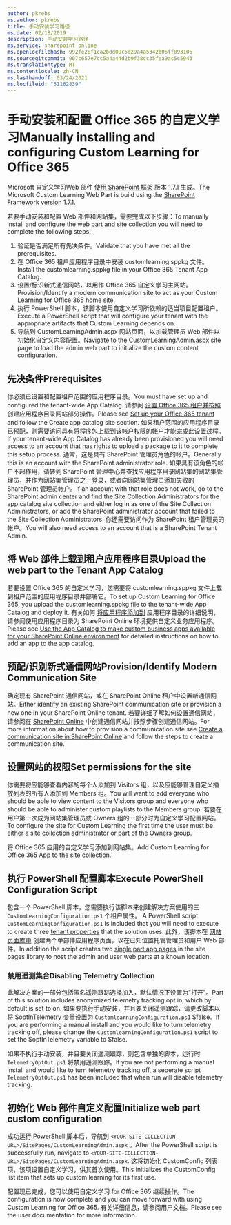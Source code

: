 ```yaml
---
author: pkrebs
ms.author: pkrebs
title: 手动安装学习路径
ms.date: 02/18/2019
description: 手动安装学习路径
ms.service: sharepoint online
ms.openlocfilehash: 992fe28f1ca2bdd09c5d29a4a5342b06ff093105
ms.sourcegitcommit: 907c657e7cc5a4a44d2b9f38cc35fea9ac5c5943
ms.translationtype: MT
ms.contentlocale: zh-CN
ms.lasthandoff: 03/24/2021
ms.locfileid: "51162839"
---
```

# <a name="manually-installing-and-configuring-custom-learning-for-office-365"></a><span data-ttu-id="130a4-103">手动安装和配置 Office 365 的自定义学习</span><span class="sxs-lookup"><span data-stu-id="130a4-103">Manually installing and configuring Custom Learning for Office 365</span></span>

<span data-ttu-id="130a4-104">Microsoft 自定义学习Web 部件 [使用 SharePoint 框架](/sharepoint/dev/spfx/sharepoint-framework-overview) 版本 1.7.1 生成。</span><span class="sxs-lookup"><span data-stu-id="130a4-104">The Microsoft Custom Learning Web Part is build using the [SharePoint Framework](/sharepoint/dev/spfx/sharepoint-framework-overview) version 1.7.1.</span></span>

<span data-ttu-id="130a4-105">若要手动安装和配置 Web 部件和网站集，需要完成以下步骤：</span><span class="sxs-lookup"><span data-stu-id="130a4-105">To manually install and configure the web part and site collection you will need to complete the following steps:</span></span>

1. <span data-ttu-id="130a4-106">验证是否满足所有先决条件。</span><span class="sxs-lookup"><span data-stu-id="130a4-106">Validate that you have met all the prerequisites.</span></span>
1. <span data-ttu-id="130a4-107">在 Office 365 租户应用程序目录中安装 customlearning.sppkg 文件。</span><span class="sxs-lookup"><span data-stu-id="130a4-107">Install the customlearning.sppkg file in your Office 365 Tenant App Catalog.</span></span>
1. <span data-ttu-id="130a4-108">设置/标识新式通信网站，以用作 Office 365 自定义学习主网站。</span><span class="sxs-lookup"><span data-stu-id="130a4-108">Provision/Identify a modern communication site to act as your Custom Learning for Office 365 home site.</span></span>
1. <span data-ttu-id="130a4-109">执行 PowerShell 脚本，该脚本使用自定义学习所依赖的适当项目配置租户。</span><span class="sxs-lookup"><span data-stu-id="130a4-109">Execute a PowerShell script that will configure your tenant with the appropriate artifacts that Custom Learning depends on.</span></span>
1. <span data-ttu-id="130a4-110">导航到 CustomLearningAdmin.aspx 网站页面，以加载管理员 Web 部件以初始化自定义内容配置。</span><span class="sxs-lookup"><span data-stu-id="130a4-110">Navigate to the CustomLearningAdmin.aspx site page to load the admin web part to initialize the custom content configuration.</span></span>

## <a name="prerequisites"></a><span data-ttu-id="130a4-111">先决条件</span><span class="sxs-lookup"><span data-stu-id="130a4-111">Prerequisites</span></span>

<span data-ttu-id="130a4-112">你必须已设置和配置租户范围的应用程序目录。</span><span class="sxs-lookup"><span data-stu-id="130a4-112">You must have set up and configured the tenant-wide App Catalog.</span></span> <span data-ttu-id="130a4-113">请参阅 [设置 Office 365 租户并按照](/sharepoint/dev/spfx/set-up-your-developer-tenant#create-app-catalog-site) 创建应用程序目录网站部分操作。</span><span class="sxs-lookup"><span data-stu-id="130a4-113">Please see [Set up your Office 365 tenant](/sharepoint/dev/spfx/set-up-your-developer-tenant#create-app-catalog-site) and follow the Create app catalog site section.</span></span> <span data-ttu-id="130a4-114">如果租户范围的应用程序目录已预配，则需要访问具有将程序包上载到该帐户权限的帐户才能完成此设置过程。</span><span class="sxs-lookup"><span data-stu-id="130a4-114">If your tenant-wide App Catalog has already been provisioned you will need access to an account that has rights to upload a package to it to complete this setup process.</span></span> <span data-ttu-id="130a4-115">通常，这是具有 SharePoint 管理员角色的帐户。</span><span class="sxs-lookup"><span data-stu-id="130a4-115">Generally this is an account with the SharePoint administrator role.</span></span> <span data-ttu-id="130a4-116">如果具有该角色的帐户不起作用，请转到 SharePoint 管理中心并查找应用程序目录网站集的网站集管理员，并作为网站集管理员之一登录，或者向网站集管理员添加失败的 SharePoint 管理员帐户。</span><span class="sxs-lookup"><span data-stu-id="130a4-116">If an account with that role does not work, go to the SharePoint admin center and find the Site Collection Administrators for the app catalog site collection and either log in as one of the Site Collection Administrators, or add the SharePoint administrator account that failed to the Site Collection Administrators.</span></span> <span data-ttu-id="130a4-117">你还需要访问作为 SharePoint 租户管理员的帐户。</span><span class="sxs-lookup"><span data-stu-id="130a4-117">You will also need access to an account that is a SharePoint Tenant Admin.</span></span>

## <a name="upload-the-web-part-to-the-tenant-app-catalog"></a><span data-ttu-id="130a4-118">将 Web 部件上载到租户应用程序目录</span><span class="sxs-lookup"><span data-stu-id="130a4-118">Upload the web part to the Tenant App Catalog</span></span>

<span data-ttu-id="130a4-119">若要设置 Office 365 的自定义学习，您需要将 customlearning.sppkg 文件上载到租户范围的应用程序目录并部署它。</span><span class="sxs-lookup"><span data-stu-id="130a4-119">To set up Custom Learning for Office 365, you upload the customlearning.sppkg file to the tenant-wide App Catalog and deploy it.</span></span> <span data-ttu-id="130a4-120">有关如何 [将应用程序添加到](/sharepoint/use-app-catalog) 应用程序目录的详细说明，请参阅使用应用程序目录为 SharePoint Online 环境提供自定义业务应用程序。</span><span class="sxs-lookup"><span data-stu-id="130a4-120">Please see [Use the App Catalog to make custom business apps available for your SharePoint Online environment](/sharepoint/use-app-catalog) for detailed instructions on how to add an app to the app catalog.</span></span>

## <a name="provisionidentify-modern-communication-site"></a><span data-ttu-id="130a4-121">预配/识别新式通信网站</span><span class="sxs-lookup"><span data-stu-id="130a4-121">Provision/Identify Modern Communication Site</span></span>

<span data-ttu-id="130a4-122">确定现有 SharePoint 通信网站，或在 SharePoint Online 租户中设置新通信网站。</span><span class="sxs-lookup"><span data-stu-id="130a4-122">Either identify an existing SharePoint communication site or provision a new one in your SharePoint Online tenant.</span></span> <span data-ttu-id="130a4-123">若要详细了解如何设置通信网站，请参阅在 [SharePoint Online](https://support.office.com/article/create-a-communication-site-in-sharepoint-online-7fb44b20-a72f-4d2c-9173-fc8f59ba50eb) 中创建通信网站并按照步骤创建通信网站。</span><span class="sxs-lookup"><span data-stu-id="130a4-123">For more information about how to provision a communication site see [Create a communication site in SharePoint Online](https://support.office.com/article/create-a-communication-site-in-sharepoint-online-7fb44b20-a72f-4d2c-9173-fc8f59ba50eb) and follow the steps to create a communication site.</span></span>

## <a name="set-permissions-for-the-site"></a><span data-ttu-id="130a4-124">设置网站的权限</span><span class="sxs-lookup"><span data-stu-id="130a4-124">Set permissions for the site</span></span>

<span data-ttu-id="130a4-125">你需要将应能够查看内容的每个人添加到 Visitors 组，以及应能够管理自定义播放列表的所有人添加到 Members 组。</span><span class="sxs-lookup"><span data-stu-id="130a4-125">You will want to add everyone who should be able to view content to the Visitors group and everyone who should be able to administer custom playlists to the Members group.</span></span> <span data-ttu-id="130a4-126">若要在用户第一次成为网站集管理员或 Owners 组的一部分时为自定义学习配置网站。</span><span class="sxs-lookup"><span data-stu-id="130a4-126">To configure the site for Custom Learning the first time the user must be either a site collection administrator or part of the Owners group.</span></span>

<span data-ttu-id="130a4-127">将 Office 365 应用的自定义学习添加到网站集。</span><span class="sxs-lookup"><span data-stu-id="130a4-127">Add Custom Learning for Office 365 App to the site collection.</span></span>

## <a name="execute-powershell-configuration-script"></a><span data-ttu-id="130a4-128">执行 PowerShell 配置脚本</span><span class="sxs-lookup"><span data-stu-id="130a4-128">Execute PowerShell Configuration Script</span></span>

<span data-ttu-id="130a4-129">包含一个 PowerShell 脚本，您需要执行该脚本来创建解决方案使用的三 `CustomLearningConfiguration.ps1` 个租户属性。 [](/sharepoint/dev/spfx/tenant-properties)</span><span class="sxs-lookup"><span data-stu-id="130a4-129">A PowerShell script `CustomLearningConfiguration.ps1` is included that you will need to execute to create three [tenant properties](/sharepoint/dev/spfx/tenant-properties) that the solution uses.</span></span> <span data-ttu-id="130a4-130">此外，该脚本在 [网站页面库中](/sharepoint/dev/spfx/web-parts/single-part-app-pages) 创建两个单部件应用程序页面，以在已知位置托管管理员和用户 Web 部件。</span><span class="sxs-lookup"><span data-stu-id="130a4-130">In addition the script creates two [single part app pages](/sharepoint/dev/spfx/web-parts/single-part-app-pages) in the site pages library to host the admin and user web parts at a known location.</span></span>

### <a name="disabling-telemetry-collection"></a><span data-ttu-id="130a4-131">禁用遥测集合</span><span class="sxs-lookup"><span data-stu-id="130a4-131">Disabling Telemetry Collection</span></span>

<span data-ttu-id="130a4-132">此解决方案的一部分包括匿名遥测跟踪选择加入，默认情况下设置为"打开"。</span><span class="sxs-lookup"><span data-stu-id="130a4-132">Part of this solution includes anonymized telemetry tracking opt in, which by default is set to on.</span></span> <span data-ttu-id="130a4-133">如果要执行手动安装，并且要关闭遥测跟踪，请更改脚本以将 $optInTelemetry 变量设置为 `CustomlearningConfiguration.ps1` $false。</span><span class="sxs-lookup"><span data-stu-id="130a4-133">If you are performing a manual install and you would like to turn telemetry tracking off, please change the `CustomlearningConfiguration.ps1` script to set the $optInTelemetry variable to $false.</span></span>

<span data-ttu-id="130a4-134">如果不执行手动安装，并且要关闭遥测跟踪，则包含单独的脚本，运行时 `TelemetryOptOut.ps1` 将禁用遥测跟踪。</span><span class="sxs-lookup"><span data-stu-id="130a4-134">If you are not performing a manual install and would like to turn telemetry tracking off, a seperate script `TelemetryOptOut.ps1` has been included that when run will disable telemetry tracking.</span></span>

## <a name="initialize-web-part-custom-configuration"></a><span data-ttu-id="130a4-135">初始化 Web 部件自定义配置</span><span class="sxs-lookup"><span data-stu-id="130a4-135">Initialize web part custom configuration</span></span>

<span data-ttu-id="130a4-136">成功运行 PowerShell 脚本后，导航到 `<YOUR-SITE-COLLECTION-URL>/SitePages/CustomLearningAdmin.aspx` 。</span><span class="sxs-lookup"><span data-stu-id="130a4-136">After the PowerShell script is successfully run, navigate to `<YOUR-SITE-COLLECTION-URL>/SitePages/CustomLearningAdmin.aspx`.</span></span> <span data-ttu-id="130a4-137">这将初始化 CustomConfig 列表项，该项设置自定义学习，供其首次使用。</span><span class="sxs-lookup"><span data-stu-id="130a4-137">This initializes the CustomConfig list item that sets up custom learning for its first use.</span></span>

<span data-ttu-id="130a4-138">配置现已完成，您可以使用自定义学习 for Office 365 继续操作。</span><span class="sxs-lookup"><span data-stu-id="130a4-138">The configuration is now complete and you can move forward with using Custom Learning for Office 365.</span></span> <span data-ttu-id="130a4-139">有关详细信息，请参阅用户文档。</span><span class="sxs-lookup"><span data-stu-id="130a4-139">Please see the user documentation for more information.</span></span>
